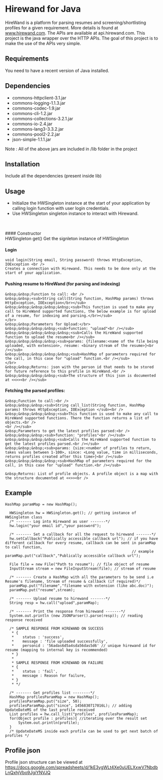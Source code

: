 # Hirewand for Java
HireWand is a platform for parsing resumes and screening/shortlisting profiles for a given requirement. More details is found at www.hirewand.com. The APIs are available at api.hirewand.com. This project is the java wrapper over the HTTP APIs. The goal of this project is to make the use of the APIs very simple.

## Requirements
You need to have a recent version of Java installed. 

## Dependencies
  - commons-httpclient-3.1.jar
  - commons-logging-1.1.3.jar
  - commons-codec-1.9.jar
  - commons-cli-1.2.jar
  - commons-collections-3.2.1.jar
  - commons-io-2.4.jar
  - commons-lang3-3.3.2.jar
  - commons-pool2-2.2.jar
  - json-simple-1.1.1.jar

Note : All of the above jars are included in /lib folder in the project

## Installation
Include all the dependencies (present inside lib)

## Usage
 - Initialize the HWSingleton instance at the start of your application by calling login function with user login credentials.
 - Use HWSingleton singleton instance to interact with Hirewand. 
<br />
<br />
 #### Constructor <br />
      HWSingleton get()
      Get the signleton instance of HWSingleton   

 #### Login <br />
    void login(String email, String password) throws HttpException, IOException <br />
    Creates a connection with Hirewand. This needs to be done only at the start of your application.

 #### Pushing resume to HireWand (for parsing and indexing)<br />
    &nbsp;&nbsp;Function to call: <br />
    &nbsp;&nbsp;<sub>String call(String function, HashMap params) throws HttpException, IOException</br></sub>
    &nbsp;&nbsp;&nbsp;&nbsp;&nbsp;<sub>This function is used to make any call to HireWand supported functions, the below example is for upload of a resume, for indexing and parsing.</br></sub>
    </br>
    &nbsp;&nbsp;Parameters for Upload:</br>
    &nbsp;&nbsp;&nbsp;&nbsp;<sub>function: "upload"<br /></sub>
    &nbsp;&nbsp;&nbsp;&nbsp;&nbsp;<sub>Calls the HireWand supported function to upload the resume<br /></sub>
    &nbsp;&nbsp;&nbsp;&nbsp;<sub>params: {filename:<name of the file being uploaded, with extension>, resume: <binary stream of the resume>}<br /></sub>
    &nbsp;&nbsp;&nbsp;&nbsp;&nbsp;<sub>HashMap of parameters required for the call, in this case for "upload" function.<br /></sub>
    </br>
    &nbsp;&nbsp;Returns: json with the person id that needs to be stored for future reference to this profile in HireWand.<br />
    &nbsp;&nbsp;&nbsp;&nbsp;<sub>The structure of this json is documented at <<>><br /></sub>

 #### Fetching the parsed profiles: <br />
    &nbsp;Function to call:<br />
    &nbsp;&nbsp;&nbsp;<sub>String call_list(String function, HashMap params) throws HttpException, IOException </sub><br />
    &nbsp;&nbsp;&nbsp;&nbsp;<sub>This function is used to make any call to HireWand supported functions. There the function returns a list of objects.<br />
    <br /></sub>
    &nbsp;Parameters to get the latest profiles parsed:<br />
    &nbsp;&nbsp;&nbsp;<sub>function: "profiles"<br /></sub>
    &nbsp;&nbsp;&nbsp;&nbsp;<sub>Calls the HireWand supported function to get the latest profiles parsed.<br /></sub>
    &nbsp;&nbsp;&nbsp;<sub>params: {size:<number of profiles to return, takes values between 1-100>, since: <Long value, time in milliseconds, returns profiles created after this time>}<br /></sub>
    &nbsp;&nbsp;&nbsp;&nbsp;<sub>HashMap of parameters required for the call, in this case for "upload" function.<br /></sub>

    &nbsp;Returns: List of profile objects. A profile object is a map with the structure documented at <<>><br />


## Example

  ```
  HashMap paramMap = new HashMap();
		
	HWSingleton hw = HWSingleton.get(); // getting instance of HWSingleton class
	/* ------- Log into Hirewand as user -------*/
	hw.login("your email id","your password");

	/* ------- Set a callback for all the request to hirewand -------*/
	hw.setCallback("Publically accessible callback url"); // if you have different callback for every resume, callback can be sent in paramMap to call function,
															// example paramMap.put("callback","Publically accessible callback url");
	
	File file = new File("Path to resume"); // file object of resume
	InputStream stream = new FileInputStream(file); // stream of resume
	
	/* ------- Create a HashMap with all the parameters to be send i.e Resume's filename, Stream of resume & callback (if required)*/
	paramMap.put("filename","filename with extension (like abc.doc)");
	paramMap.put("resume",stream);
	
	/* ------- Upload resume to hirewand -------*/
	String resp = hw.call("upload",paramMap);
	
	/* ------- Print the response from hirewand -------*/
	System.out.println (new JSONParser().parse(resp)); // reading response received
	
	/* SAMPLE RESPONSE FROM HIREWAND ON SUCCESS
	 * {
	 *    status : 'success',
	 *    message : 'file uploaded successfully',
	 *    personid : '56adas6d5a4sda56das5d6' // unique hirewand id for resume (mapping to internal key is recommended)
	 * }		 
	 * 
	 * SAMPLE RESPONSE FROM HIREWAND ON FAILURE
	 * {
	 *    status : 'fail',
	 *    message : Reason for failure,
	 * }	
	 * */
	
	/* ------- Get profiles list --------*/
	HashMap profilesParamMap = new HashMap();
	profilesParamMap.put("size", 50);
	profilesParamMap.put("since", 1456830717016L); // adding UpdateDateMS of the last profile received
	List profiles = hw.call_list("profiles", profilesParamMap);
	for(Object profile : profiles){ //iterating over the result set
		System.out.println(profile);
	}
	/* UpdateDateMS inside each profile can be used to get next batch of profiles */

  ```

## Profile json
Profile json structure can be viewed at https://docs.google.com/spreadsheets/d/1kE3ygWLt4Xe0uUELXxwV7NbdbLnQxhjVbo9JgiYNVJQ



